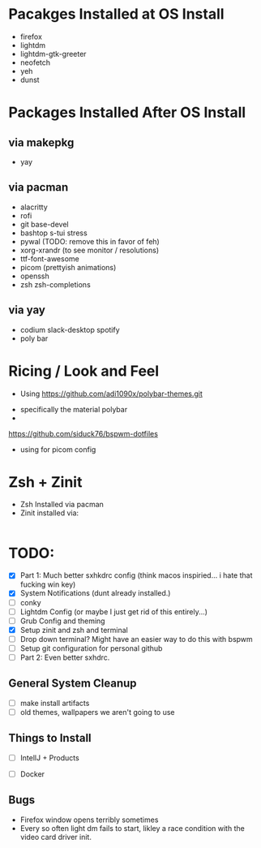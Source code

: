 # Pacakges Installed at OS Install
* firefox
* lightdm
* lightdm-gtk-greeter
* neofetch
* yeh
* dunst


# Packages Installed After OS Install

## via makepkg
* yay 

## via pacman
* alacritty
* rofi
* git base-devel
* bashtop s-tui stress
* pywal (TODO: remove this in favor of feh)
* xorg-xrandr (to see monitor / resolutions)
* ttf-font-awesome
* picom (prettyish animations)
* openssh
* zsh zsh-completions

## via yay
* codium slack-desktop spotify
* poly bar


# Ricing / Look and Feel
* Using https://github.com/adi1090x/polybar-themes.git
- specifically the material polybar
- 

https://github.com/siduck76/bspwm-dotfiles
* using for picom config

# Zsh + Zinit
* Zsh Installed via pacman
* Zinit installed via:

```zsh
```

# TODO:

- [x] Part 1: Much better sxhkdrc config (think macos inspiried... i hate that fucking win key)
- [x] System Notifications (dunt already installed.)
- [ ] conky
- [ ] Lightdm Config (or maybe I just get rid of this entirely...)
- [ ] Grub Config and theming
- [x] Setup zinit and zsh and terminal
- [ ] Drop down terminal? Might have an easier way to do this with bspwm
- [ ] Setup git configuration for personal github
- [ ] Part 2: Even better sxhdrc.

## General System Cleanup
- [ ] make install artifacts
- [ ] old themes, wallpapers we aren't going to use

## Things to Install
- [ ] IntellJ + Products
- [ ] Docker


## Bugs
* Firefox window opens terribly sometimes
* Every so often light dm fails to start, likley a race condition with the video card driver init.
